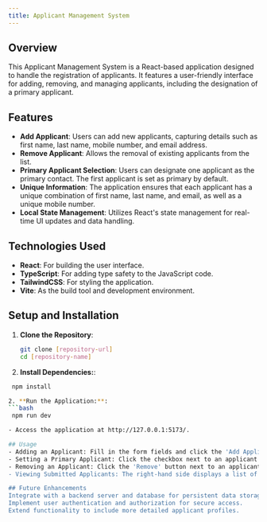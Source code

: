 ```yaml
---
title: Applicant Management System
---
```


## Overview

This Applicant Management System is a React-based application designed to handle the registration of applicants. It features a user-friendly interface for adding, removing, and managing applicants, including the designation of a primary applicant.

## Features

- **Add Applicant**: Users can add new applicants, capturing details such as first name, last name, mobile number, and email address.
- **Remove Applicant**: Allows the removal of existing applicants from the list.
- **Primary Applicant Selection**: Users can designate one applicant as the primary contact. The first applicant is set as primary by default.
- **Unique Information**: The application ensures that each applicant has a unique combination of first name, last name, and email, as well as a unique mobile number.
- **Local State Management**: Utilizes React's state management for real-time UI updates and data handling.

## Technologies Used

- **React**: For building the user interface.
- **TypeScript**: For adding type safety to the JavaScript code.
- **TailwindCSS**: For styling the application.
- **Vite**: As the build tool and development environment.

## Setup and Installation

1. **Clone the Repository**:

   ```bash
   git clone [repository-url]
   cd [repository-name]

2. **Install Dependencies:**:
  ```bash
   npm install

2. **Run the Application:**:
  ```bash
   npm run dev

- Access the application at http://127.0.0.1:5173/.

## Usage
- Adding an Applicant: Fill in the form fields and click the 'Add Applicant' button.
- Setting a Primary Applicant: Click the checkbox next to an applicant to set them as primary.
- Removing an Applicant: Click the 'Remove' button next to an applicant's details.
- Viewing Submitted Applicants: The right-hand side displays a list of submitted applicants.

## Future Enhancements
Integrate with a backend server and database for persistent data storage.
Implement user authentication and authorization for secure access.
Extend functionality to include more detailed applicant profiles.